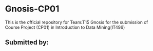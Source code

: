 # Gnosis-CP01
This is the official repository for Team:T15 Gnosis for the submission of Course Project (CP01) in Introduction to Data Mining(IT496)

## Submitted by:
